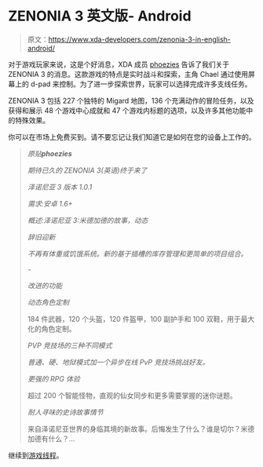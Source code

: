 # ZENONIA 3 英文版- Android

> 原文：<https://www.xda-developers.com/zenonia-3-in-english-android/>

对于游戏玩家来说，这是个好消息，XDA 成员 [phoezies](http://forum.xda-developers.com/member.php?u=1155504) 告诉了我们关于 ZENONIA 3 的消息。这款游戏的特点是实时战斗和探索，主角 Chael 通过使用屏幕上的 d-pad 来控制。为了进一步探索世界，玩家可以选择完成许多支线任务。

ZENONIA 3 包括 227 个独特的 Migard 地图，136 个充满动作的冒险任务，以及获得和展示 48 个游戏中心成就和 47 个游戏内标题的选项，以及许多其他功能中的特殊效果。

你可以在市场上免费买到。请不要忘记让我们知道它是如何在您的设备上工作的。

> *原贴**phoezies***
> 
> *期待已久的 ZENONIA 3(英语)终于来了*
> 
> *泽诺尼亚 3 版本 1.0.1*
> 
> *需求:安卓 1.6+*
> 
> *概述:泽诺尼亚 3:米德加德的故事，动态*
> 
> *辞旧迎新*
> 
> *不再有体重或饥饿系统。新的基于插槽的库存管理和更简单的项目组合。*
> 
> *-*
> 
> *改进的功能*
> 
> *动态角色定制*
> 
> 184 件武器，120 个头盔，120 件盔甲，100 副护手和 100 双鞋，用于最大化的角色定制。
> 
> *PVP 竞技场的三种不同模式*
> 
> *普通、硬、地狱模式加一个异步在线 PvP 竞技场挑战好友。*
> 
> *更强的 RPG 体验*
> 
> 超过 200 个智能怪物，直观的仙女同步和更多需要掌握的迷你谜题。
> 
> *耐人寻味的史诗故事情节*
> 
> 来自泽诺尼亚世界的身临其境的新故事。后悔发生了什么？谁是切尔？米德加德有什么？...

继续到[游戏线程](http://forum.xda-developers.com/showthread.php?t=1150762)。